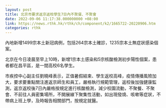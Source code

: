 ```yaml
---
layout: post
title: 北京市要求返京返校學生7日內不聚餐、不聚會
date: 2022-09-06 11:17:38.000000000 +08:00
link: https://news.rthk.hk/rthk/ch/component/k2/1665722-20220906.htm
categories: rthk
---
```


內地新增1499宗本土新冠病例，包括264宗本土確診，1235宗本土無症狀感染個案。

北京在今日凌晨至早上10時，新增1宗本土感染和5宗核酸檢測初步陽性個案，患者都在昌平區，是一間高校6名學生。

市疾控中心副主任劉曉峰表示，正值暑假結束、學生返校高峰，疫情傳播風險加大，要求要重點關注進返京師生和員工，嚴格執行規範管理，返校後加強健康監測，返京返校後7日內嚴格按規定進行核酸檢測，減少校園流動，不聚餐、不聚會、不前往人員密集場所，不開展線下聚集性活動，如出現發燒、咳嗽等症狀，不帶病上班上學，及時報告相關部門，按規定就醫。
